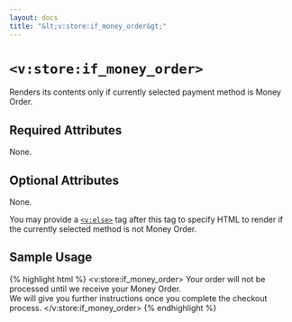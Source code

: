 ```yaml
---
layout: docs
title: "&lt;v:store:if_money_order&gt;"
---
```


# `<v:store:if_money_order>`

Renders its contents only if currently selected payment method is Money
Order.

## Required Attributes

None.

## Optional Attributes

None.

You may provide a [`<v:else>`](/v_else/) tag after this tag to specify
HTML to render if the currently selected method is not Money Order.

## Sample Usage

{% highlight html %}
<v:store:if_money_order>
 Your order will not be processed until we receive your Money Order.  
 We will give you further instructions once you complete the checkout process.
 </v:store:if_money_order>
{% endhighlight %}
